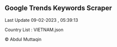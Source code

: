 

## Google Trends Keywords Scraper 
 
Last Update 09-02-2023 , 05:39:13

Country List :
VIETNAM.json



© Abdul Muttaqin 

